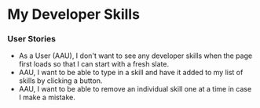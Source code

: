 # My Developer Skills

### User Stories
- As a User (AAU), I don't want to see any developer skills when the page first loads so that I can start with a fresh slate.
- AAU, I want to be able to type in a skill and have it added to my list of skills by clicking a button.
- AAU, I want to be able to remove an individual skill one at a time in case I make a mistake.